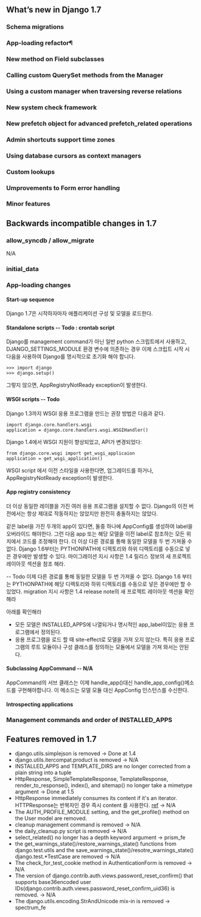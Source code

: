 ## What’s new in Django 1.7

### Schema migrations
### App-loading refactor¶
### New method on Field subclasses
### Calling custom QuerySet methods from the Manager
### Using a custom manager when traversing reverse relations
### New system check framework
### New prefetch object for advanced prefetch_related operations
### Admin shortcuts support time zones
### Using database cursors as context managers
### Custom lookups
### Umprovements to Form error handling
### Minor features



## Backwards incompatible changes in 1.7

### allow_syncdb / allow_migrate
N/A

### initial_data
### App-loading changes
#### Start-up sequence
Django 1.7은 시작하자마자 애플리케이션 구성 및 모델을 로드한다.
#### Standalone scripts -- Todo : crontab script
Django를 management command가 아닌 일반 python 스크립트에서 사용하고, DJANGO_SETTINGS_MODULE 환경 변수에 의존하는 경우 이제 스크립트 시작 시 다음을 사용하여 Django를 명시적으로 초기화 해야 합니다.
```
>>> import django
>>> django.setup()
```
그렇지 않으면, AppRegistryNotReady exception이 발생한다.
#### WSGI scripts -- Todo 
Django 1.3까지 WSGI 응용 프로그램을 만드는 권장 방법은 다음과 같다.
```
import django.core.handlers.wsgi
application = django.core.handlers.wsgi.WSGIHandler()
```
Django 1.4에서 WSGI 지원이 향상되었고, API가 변경되었다:
```
from django.core.wsgi import get_wsgi_applicaion
application = get_wsgi_application()
```
WSGI script 에서 이전 스타일을 사용한다면, 업그레이드를 하거나,  AppRegistryNotReady exception이 발생한다.

#### App registry consistency
더 이상 동일한 레이블을 가진 여러 응용 프로그램을 설치할 수 없다. Django의 이전 버전에서는 항상 제대로 작동하지는 않았지만 완전히 충돌하지는 않았다. 

같은 label을 가진 두개의 app이 있다면, 둘중 하나에 AppConfig를 생성하여 label을 오버라이드 해야한다. 그런 다음 app 또는 해당 모델을 이전 label로 참조하는 모든 위치에서 코드를 조정해야 한다. 더 이상 다른 경로를 통해 동일한 모델을 두 번 가져올 수 없다. Django 1.6부터는 PYTHONPATH에 디렉토리와 하위 디렉토리를 수동으로 넣은 경우에만 발생할 수 있다. 마이그레이션 지시 사항은 1.4 릴리스 정보의 새 프로젝트 레이아웃 섹션을 참조 해라.

-- Todo
이제 다른 경로를 통해 동일한 모델을 두 번 가져올 수 없다. Django 1.6 부터는 PYTHONPATH에 해당 디렉토리와 하위 디렉토리를 수동으로 넣은 경우에만 할 수 있었다. migration 지시 사항은 1.4 release note의 새 프로젝트 레이아웃 섹션을 확인해라

아래를 확인해라
* 모든 모델은 INSTALLED_APPS에 나열되거나 명시적인 app_label이있는 응용 프로그램에서 정의된다.
* 응용 프로그램을 로드 할 때 site-effect로 모델을 가져 오지 않는다. 특히 응용 프로그램의 루트 모듈이나 구성 클래스를 정의하는 모듈에서 모델을 가져 와서는 안된다.

#### Subclassing AppCommand -- N/A
AppCommand의 서브 클래스는 이제 handle_app()대신 handle_app_config()메소드를 구현해야합니다. 이 메소드는 모델 모듈 대신 AppConfig 인스턴스를 수신한다.

#### Introspecting applications

### Management commands and order of INSTALLED_APPS


## Features removed in 1.7
* django.utils.simplejson is removed -> Done at 1.4
* django.utils.itercompat.product is removed -> N/A
* INSTALLED_APPS and TEMPLATE_DIRS are no longer corrected from a plain string into a tuple
* HttpResponse, SimpleTemplateResponse, TemplateResponse, render_to_response(), index(), and sitemap() no longer take a mimetype argument -> Done at 1.5
* HttpResponse immediately consumes its content if it's an iterator. HTTPResponse는 반복자인 경우 즉시 content 를 사용한다. [ref](https://docs.djangoproject.com/en/1.8/ref/request-response/#django.http.HttpResponse) -> N/A 
* The AUTH_PROFILE_MODULE setting, and the get_profile() method on the User model are removed.
* cleanup management command is removed -> N/A
* the daily_cleanup.py script is removed -> N/A
* select_related() no longer has a depth keyword argument -> prism_fe
* the get_warnings_state()/restore_warnings_state() functions from django.test.utils and the save_warnings_state()/resotre_warnings_state() django.test.*TestCase are removed -> N/A
* The check_for_test_cookie method in AuthenticationForm is removed -> N/A
* The version of django.contrib.auth.views.password_reset_confirm() that supports base36encoded user IDs(django.contrib.auth.views.password_reset_confirm_uid36) is removed. -> N/A
* The django.utils.encoding.StrAndUnicode mix-in is removed -> spectrum_fe
